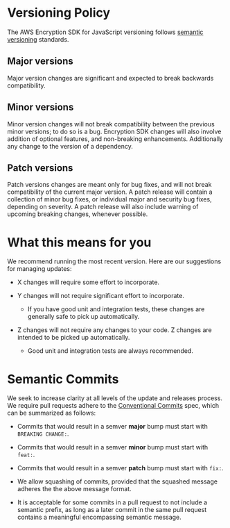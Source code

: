 # Versioning Policy

The AWS Encryption SDK for JavaScript versioning follows [semantic versioning][link-semver] standards.

## Major versions

Major version changes are significant and expected to break backwards compatibility.

## Minor versions

Minor version changes will not break compatibility between the previous minor versions;
to do so is a bug.
Encryption SDK changes will also involve addition of optional features, and non-breaking enhancements.
Additionally any change to the version of a dependency.

## Patch versions

Patch versions changes are meant only for bug fixes,
and will not break compatibility of the current major version.
A patch release will contain a collection of minor bug fixes, 
or individual major and security bug fixes, depending on severity.
A patch release will also include warning of upcoming breaking changes, whenever possible.

# What this means for you

We recommend running the most recent version. Here are our suggestions for managing updates:

* X changes will require some effort to incorporate.
* Y changes will not require significant effort to incorporate.

  * If you have good unit and integration tests, these changes are generally safe to pick up automatically.

* Z changes will not require any changes to your code. Z changes are intended to be picked up automatically.

  * Good unit and integration tests are always recommended.

# Semantic Commits

We seek to increase clarity at all levels of the update and releases process.
We require pull requests adhere to the [Conventional Commits][conventional-commits] spec,
which can be summarized as follows:

* Commits that would result in a semver **major** bump must start with `BREAKING CHANGE:`.
* Commits that would result in a semver **minor** bump must start with `feat:`.
* Commits that would result in a semver **patch** bump must start with `fix:`.

* We allow squashing of commits,
  provided that the squashed message adheres the the above message format.

* It is acceptable for some commits in a pull request to not include a semantic prefix,
  as long as a later commit in the same pull request contains a meaningful encompassing semantic message.

[link-semver]:https://semver.org/
[conventional-commits]: https://conventionalcommits.org/
